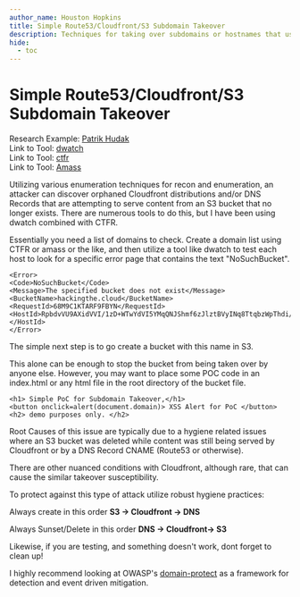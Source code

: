 ```yaml
---
author_name: Houston Hopkins
title: Simple Route53/Cloudfront/S3 Subdomain Takeover
description: Techniques for taking over subdomains or hostnames that use Cloudfront and/or a DNS record to serve content from Amazon S3.
hide:
  - toc
---
```


# Simple Route53/Cloudfront/S3 Subdomain Takeover

Research Example: [Patrik Hudak](https://0xpatrik.com/subdomain-takeover-basics/)  
Link to Tool: [dwatch](https://github.com/houey/dwatch)  
Link to Tool: [ctfr](https://github.com/UnaPibaGeek/ctfr)  
Link to Tool: [Amass](https://github.com/OWASP/Amass)  

Utilizing various enumeration techniques for recon and enumeration, an attacker can discover orphaned Cloudfront distributions and/or DNS Records that are attempting to serve content from an S3 bucket that no longer exists. There are numerous tools to do this, but I have been using dwatch combined with CTFR. 

Essentially you need a list of domains to check. Create a domain list using CTFR or amass or the like, and then utilize a tool like dwatch to test each host to look for a specific error page that contains the text "NoSuchBucket".

```
<Error>
<Code>NoSuchBucket</Code>
<Message>The specified bucket does not exist</Message>
<BucketName>hackingthe.cloud</BucketName>
<RequestId>68M9C1KTARF9FBYN</RequestId>
<HostId>RpbdvVU9AXidVVI/1zD+WTwYdVI5YMqQNJShmf6zJlztBVyINq8TtqbzWpThdi/LivlOWRVCPVs=</HostId>
</Error>
```

The simple next step is to go create a bucket with this name in S3. 

This alone can be enough to stop the bucket from being taken over by anyone else. However, you may want to place some POC code in an index.html or any html file in the root directory of the bucket file.

```
<h1> Simple PoC for Subdomain Takeover,</h1>
<button onclick=alert(document.domain)> XSS Alert for PoC </button>
<h2> demo purposes only. </h2> 
```

Root Causes of this issue are typically due to a hygiene related issues where an S3 bucket was deleted while content was still being served by Cloudfront or by a DNS Record CNAME (Route53 or otherwise).  

There are other nuanced conditions with Cloudfront, although rare, that can cause the similar takeover susceptibility.

To protect against this type of attack utilize robust hygiene practices:

Always create in this order **S3 -> Cloudfront -> DNS**

Always Sunset/Delete in this order **DNS -> Cloudfront-> S3**

Likewise, if you are testing, and something doesn't work, dont forget to clean up!

I highly recommend looking at OWASP's [domain-protect](https://github.com/domain-protect/domain-protect) as a framework for detection and event driven mitigation. 

